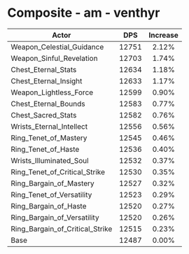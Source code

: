 # Composite - am - venthyr
| Actor | DPS | Increase |
|---|:---:|:---:|
|Weapon_Celestial_Guidance|12751|2.12%|
|Weapon_Sinful_Revelation|12703|1.74%|
|Chest_Eternal_Stats|12634|1.18%|
|Chest_Eternal_Insight|12633|1.17%|
|Weapon_Lightless_Force|12599|0.90%|
|Chest_Eternal_Bounds|12583|0.77%|
|Chest_Sacred_Stats|12582|0.76%|
|Wrists_Eternal_Intellect|12556|0.56%|
|Ring_Tenet_of_Mastery|12545|0.46%|
|Ring_Tenet_of_Haste|12536|0.40%|
|Wrists_Illuminated_Soul|12532|0.37%|
|Ring_Tenet_of_Critical_Strike|12530|0.35%|
|Ring_Bargain_of_Mastery|12527|0.32%|
|Ring_Tenet_of_Versatility|12523|0.29%|
|Ring_Bargain_of_Haste|12520|0.27%|
|Ring_Bargain_of_Versatility|12520|0.26%|
|Ring_Bargain_of_Critical_Strike|12515|0.23%|
|Base|12487|0.00%|
